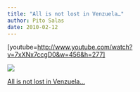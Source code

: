 ```yaml
---
title: "All is not lost in Venzuela…"
author: Pito Salas
date: 2010-02-12
---
```




[youtube=http://www.youtube.com/watch?v=7xXNx7ccgD0&w=456&h=277]

![](https://i0.wp.com/img.zemanta.com/pixy.gif?w=584)


[All is not lost in Venzuela…](None)
